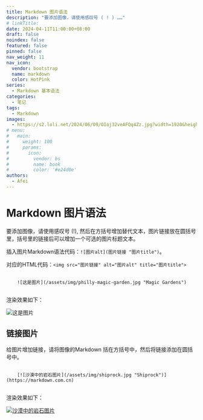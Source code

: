 ```yaml
---
title: Markdown 图片语法
description: "要添加图像，请使用感叹号 ( ! ) ……"
# linkTitle:
date: 2024-04-11T11:00:00+08:00
draft: false
noindex: false
featured: false
pinned: false
nav_weight: 11
nav_icon:
  vendor: bootstrap
  name: markdown
  color: HotPink
series:
  - Markdown 基本语法
categories:
  - 笔记
tags:
  - Markdown
images:
  - https://s2.loli.net/2024/06/09/OIoj32veAFQq4Zz.jpg?width=1920&height=1440
# menu:
#   main:
#     weight: 100
#     params:
#       icon:
#         vendor: bs
#         name: book
#         color: '#e24d0e'
authors:
  - Afei
---
```


# Markdown 图片语法
要添加图像，请使用感叹号 (!), 然后在方括号增加替代文本，图片链接放在圆括号里，括号里的链接后可以增加一个可选的图片标题文本。

插入图片Markdown语法代码：`![图片alt](图片链接 "图片title")`。

对应的HTML代码：`<img src="图片链接" alt="图片alt" title="图片title">`
```

	![这是图片](/assets/img/philly-magic-garden.jpg "Magic Gardens")


```
渲染效果如下：

![这是图片](https://s2.loli.net/2024/06/09/4X1DiKf3kAw6gxq.png "Magic Gardens")

## 链接图片
给图片增加链接，请将图像的Markdown 括在方括号中，然后将链接添加在圆括号中。
```

	[![沙漠中的岩石图片](/assets/img/shiprock.jpg "Shiprock")](https://markdown.com.cn)
	
```
渲染效果如下：

[![沙漠中的岩石图片](https://s2.loli.net/2024/06/09/usOmqedgJwMNXvt.png "Shiprock")](https://markdown.com.cn)
